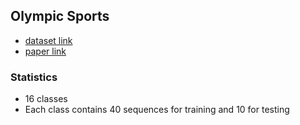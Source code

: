 ## Olympic Sports
* [dataset link](http://vision.stanford.edu/Datasets/OlympicSports/)
* [paper link](http://vision.stanford.edu/documents/NieblesChenFei-Fei_ECCV2010.pdf)

### Statistics
* 16 classes
* Each class contains 40 sequences for training and 10 for testing